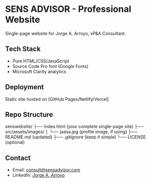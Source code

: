 # SENS ADVISOR - Professional Website

Single-page website for Jorge A. Arroyo, xP&A Consultant.

## Tech Stack
- Pure HTML/CSS/JavaScript
- Source Code Pro font (Google Fonts)
- Microsoft Clarity analytics

## Deployment
Static site hosted on [GitHub Pages/Netlify/Vercel]

## Repo Structure
senswebsite/
├── index.html          (your complete single-page site)
├── src/assets/images/
│   └── jaasa.jpg       (profile image, if using)
├── README.md           (updated)
├── .gitignore          (keep it simple)
└── LICENSE             (optional)

## Contact
- Email: consult@sensadvisor.com
- LinkedIn: [Jorge A. Arroyo](https://www.linkedin.com/in/jorgeantonioarroyo)